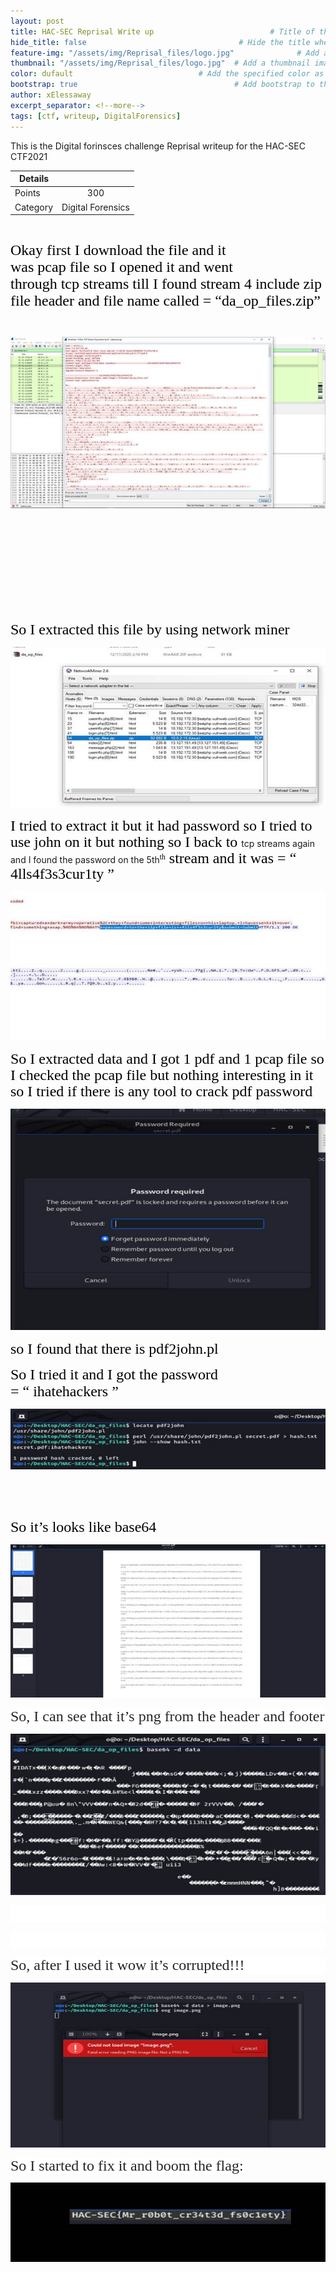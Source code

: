 ```yaml
---
layout: post
title: HAC-SEC Reprisal Write up                          # Title of the page
hide_title: false                                  # Hide the title when displaying the post, but shown in lists of posts
feature-img: "/assets/img/Reprisal_files/logo.jpg"              # Add a feature-image to the post
thumbnail: "/assets/img/Reprisal_files/logo.jpg"  # Add a thumbnail image on blog view
color: dufault                            # Add the specified color as feature image, and change link colors in post
bootstrap: true                                   # Add bootstrap to the page
author: xElessaway
excerpt_separator: <!--more-->
tags: [ctf, writeup, DigitalForensics]
---
```

This is the Digital forinsces challenge Reprisal writeup for the HAC-SEC CTF2021
<br><!--more-->

| Details |                     |
| ------------- |:-------------:|
| Points        | 300           |
| Category      | Digital Forensics     |

<div class=WordSection1>



<p class=MsoNormal align=center style='text-align:center;line-height:11.55pt'><span
style='mso-ascii-font-family:Calibri;mso-fareast-font-family:"Times New Roman";
mso-hansi-font-family:Calibri;mso-bidi-font-family:Calibri;color:black'><o:p>&nbsp;</o:p></span></p>

<p class=MsoNormal style='mso-line-height-alt:11.55pt'><span style='font-size:
18.0pt;font-family:"Abd ElRady";mso-fareast-font-family:"Times New Roman";
color:black'>Okay first I download the file and it was&nbsp;<span class=SpellE>pcap</span>&nbsp;<span
class=GramE>file</span>&nbsp;so I opened it and went through&nbsp;<span
class=SpellE>tcp</span>&nbsp;streams till I found stream 4 include zip file
header and file name called = “da_op_files.zip”<o:p></o:p></span></p>

<p class=MsoNormal style='line-height:11.55pt'><span style='mso-ascii-font-family:
Calibri;mso-fareast-font-family:"Times New Roman";mso-hansi-font-family:Calibri;
mso-bidi-font-family:Calibri;color:black'><o:p>&nbsp;</o:p></span></p>

<p class=MsoNormal><span style='mso-no-proof:yes'><img border=0
src="/assets/img/Reprisal_files/image001.jpg" v:shapes="Picture_x0020_1"></span></p>

<p class=MsoNormal style='mso-line-height-alt:11.55pt'><span style='font-size:
18.0pt;font-family:"Abd ElRady";mso-fareast-font-family:"Times New Roman";
color:black'><o:p>&nbsp;</o:p></span></p>

<p class=MsoNormal style='mso-line-height-alt:11.55pt'><span style='font-size:
18.0pt;font-family:"Abd ElRady";mso-fareast-font-family:"Times New Roman";
color:black'><o:p>&nbsp;</o:p></span></p>

<p class=MsoNormal style='mso-line-height-alt:11.55pt'><span style='font-size:
18.0pt;font-family:"Abd ElRady";mso-fareast-font-family:"Times New Roman";
color:black'><o:p>&nbsp;</o:p></span></p>

<p class=MsoNormal style='mso-line-height-alt:11.55pt'><span style='font-size:
18.0pt;font-family:"Abd ElRady";mso-fareast-font-family:"Times New Roman";
color:black'><o:p>&nbsp;</o:p></span></p>

<p class=MsoNormal style='mso-line-height-alt:11.55pt'><span class=GramE><span
style='font-size:18.0pt;font-family:"Abd ElRady";mso-fareast-font-family:"Times New Roman";
color:black'>So</span></span><span style='font-size:18.0pt;font-family:"Abd ElRady";
mso-fareast-font-family:"Times New Roman";color:black'>&nbsp;I extracted this
file by using network miner</span><span style='mso-ascii-font-family:Calibri;
mso-fareast-font-family:"Times New Roman";mso-hansi-font-family:Calibri;
mso-bidi-font-family:Calibri;color:black'><o:p></o:p></span></p>

<p class=MsoNormal><span style='mso-no-proof:yes'><img border=0 src="/assets/img/Reprisal_files/image003.jpg" v:shapes="Picture_x0020_2"></span></p>

<p class=MsoNormal><span style='font-size:18.0pt;line-height:107%;font-family:
"Abd ElRady";color:black'>I tried to extract it but it had password so I tried
to use john on it but nothing so I back to&nbsp;</span><span class=SpellE><span
class=spelle><span style='font-variant-ligatures: normal;font-variant-caps: normal;
orphans: 2;text-align:start;widows: 2;-webkit-text-stroke-width: 0px;
text-decoration-thickness: initial;text-decoration-style: initial;text-decoration-color: initial;
word-spacing:0px'>tcp</span></span></span><span style='font-variant-ligatures: normal;
font-variant-caps: normal;orphans: 2;text-align:start;widows: 2;-webkit-text-stroke-width: 0px;
text-decoration-thickness: initial;text-decoration-style: initial;text-decoration-color: initial;
float:none;word-spacing:0px'>&nbsp;streams again and I found the password on
the 5th</span><sup style='font-variant-ligatures: normal;font-variant-caps: normal;
orphans: 2;text-align:start;widows: 2;-webkit-text-stroke-width: 0px;
text-decoration-thickness: initial;text-decoration-style: initial;text-decoration-color: initial;
word-spacing:0px'><span style='font-family:"Abd ElRady";color:black'>th</span></sup><span
style='font-size:18.0pt;line-height:107%;font-family:"Abd ElRady";color:black'><span
style='font-variant-ligatures: normal;font-variant-caps: normal;orphans: 2;
text-align:start;widows: 2;-webkit-text-stroke-width: 0px;text-decoration-thickness: initial;
text-decoration-style: initial;text-decoration-color: initial;float:none;
word-spacing:0px'>&nbsp;stream and it was =&nbsp;</span><span class=GramE><span
class=grame><span style='font-variant-ligatures: normal;font-variant-caps: normal;
orphans: 2;text-align:start;widows: 2;-webkit-text-stroke-width: 0px;
text-decoration-thickness: initial;text-decoration-style: initial;text-decoration-color: initial;
word-spacing:0px'>“ 4</span></span></span><span style='font-variant-ligatures: normal;
font-variant-caps: normal;orphans: 2;text-align:start;widows: 2;-webkit-text-stroke-width: 0px;
text-decoration-thickness: initial;text-decoration-style: initial;text-decoration-color: initial;
float:none;word-spacing:0px'>lls4f3s3cur1ty ”</span><o:p></o:p></span></p>

<p class=MsoNormal><span style='mso-no-proof:yes'><img border=0 
src="/assets/img/Reprisal_files/image005.jpg" v:shapes="Picture_x0020_3"></span></p>

<p class=MsoNormal><span class=GramE><span class=grame><span style='font-size:
18.0pt;line-height:107%;font-family:"Abd ElRady";color:black'>So</span></span></span><span
style='font-size:18.0pt;line-height:107%;font-family:"Abd ElRady";color:black'><span
style='font-variant-ligatures: normal;font-variant-caps: normal;orphans: 2;
text-align:start;widows: 2;-webkit-text-stroke-width: 0px;text-decoration-thickness: initial;
text-decoration-style: initial;text-decoration-color: initial;word-spacing:
0px'>&nbsp;I extracted data and I got 1 pdf and 1&nbsp;<span class=SpellE><span
class=spelle>pcap</span></span>&nbsp;file so I checked the&nbsp;<span
class=SpellE><span class=spelle>pcap</span></span>&nbsp;file but nothing
interesting in it so I tried if there is any tool to crack pdf password</span><o:p></o:p></span></p>

<p class=MsoNormal><span style='mso-no-proof:yes'><img 
src="/assets/img/Reprisal_files/image006.jpg" v:shapes="Picture_x0020_4"></span></p>

<p class=MsoNormal style='mso-line-height-alt:11.55pt'><span class=GramE><span
style='font-size:18.0pt;font-family:"Abd ElRady";mso-fareast-font-family:"Times New Roman";
color:black'>so</span></span><span style='font-size:18.0pt;font-family:"Abd ElRady";
mso-fareast-font-family:"Times New Roman";color:black'>&nbsp;I found that there
is pdf2john.pl</span><span style='mso-ascii-font-family:Calibri;mso-fareast-font-family:
"Times New Roman";mso-hansi-font-family:Calibri;mso-bidi-font-family:Calibri;
color:black'><o:p></o:p></span></p>

<p class=MsoNormal style='mso-line-height-alt:11.55pt'><span style='font-size:
18.0pt;font-family:"Abd ElRady";mso-fareast-font-family:"Times New Roman";
color:black'>So I tried it and I got the password =&nbsp;<span class=GramE>“&nbsp;<span
class=SpellE>ihatehackers</span></span>&nbsp;”</span><span style='mso-ascii-font-family:
Calibri;mso-fareast-font-family:"Times New Roman";mso-hansi-font-family:Calibri;
mso-bidi-font-family:Calibri;color:black'><o:p></o:p></span></p>

<p class=MsoNormal><span style='mso-no-proof:yes'><img 
src="/assets/img/Reprisal_files/image007.jpg" v:shapes="Picture_x0020_5"></span></p>

<p class=MsoNormal><o:p>&nbsp;</o:p></p>

<p class=MsoNormal><o:p>&nbsp;</o:p></p>

<p class=MsoNormal style='mso-line-height-alt:11.55pt'><span class=GramE><span
style='font-size:18.0pt;font-family:"Abd ElRady";mso-fareast-font-family:"Times New Roman";
color:black'>So</span></span><span style='font-size:18.0pt;font-family:"Abd ElRady";
mso-fareast-font-family:"Times New Roman";color:black'>&nbsp;it’s looks like
base64</span><span style='mso-ascii-font-family:Calibri;mso-fareast-font-family:
"Times New Roman";mso-hansi-font-family:Calibri;mso-bidi-font-family:Calibri;
color:black'><o:p></o:p></span></p>

<p class=MsoNormal><span style='mso-no-proof:yes'><img 
src="/assets/img/Reprisal_files/image008.jpg" v:shapes="Picture_x0020_6"></span></p>

<p class=MsoNormal style='mso-margin-top-alt:auto;mso-margin-bottom-alt:auto;
line-height:normal;background:white'><span style='font-size:18.0pt;font-family:
"Abd ElRady";mso-fareast-font-family:"Times New Roman";color:#262626'>So, I can
see that it’s <span class=SpellE>png</span> from the header and <span
class=GramE>footer</span></span><span style='font-size:15.0pt;font-family:"Source Sans Pro",sans-serif;
mso-fareast-font-family:"Times New Roman";mso-bidi-font-family:"Times New Roman";
color:#262626'><o:p></o:p></span></p>

<p class=MsoNormal><span style='mso-no-proof:yes'><img 
src="/assets/img/Reprisal_files/image009.jpg" v:shapes="Picture_x0020_7"></span></p>

<p class=MsoNormal style='mso-margin-top-alt:auto;mso-margin-bottom-alt:auto;
line-height:normal;background:white'><span style='font-size:18.0pt;font-family:
"Abd ElRady";mso-fareast-font-family:"Times New Roman";color:#262626'><o:p>&nbsp;</o:p></span></p>

<p class=MsoNormal style='mso-margin-top-alt:auto;mso-margin-bottom-alt:auto;
line-height:normal;background:white'><span style='font-size:18.0pt;font-family:
"Abd ElRady";mso-fareast-font-family:"Times New Roman";color:#262626'><o:p>&nbsp;</o:p></span></p>

<p class=MsoNormal style='mso-margin-top-alt:auto;mso-margin-bottom-alt:auto;
line-height:normal;background:white'><span style='font-size:18.0pt;font-family:
"Abd ElRady";mso-fareast-font-family:"Times New Roman";color:#262626'>So, after
I used it wow <span class=GramE>it’s</span> corrupted!!!</span><span
style='font-size:15.0pt;font-family:"Source Sans Pro",sans-serif;mso-fareast-font-family:
"Times New Roman";mso-bidi-font-family:"Times New Roman";color:#262626'><o:p></o:p></span></p>

<p class=MsoNormal><span style='mso-no-proof:yes'><img border=0 
src="/assets/img/Reprisal_files/image010.jpg" v:shapes="Picture_x0020_9"></span></p>

<p class=MsoNormal><span class=GramE><span style='font-size:18.0pt;line-height:
107%;font-family:"Abd ElRady";color:#262626;background:white'>So</span></span><span
style='font-size:18.0pt;line-height:107%;font-family:"Abd ElRady";color:#262626;
background:white'> I started to fix it and boom the flag:</span><o:p></o:p></span></p>

<p class=MsoNormal><span style='mso-no-proof:yes'><img border=0 
src="/assets/img/Reprisal_files/image011.jpg" v:shapes="Picture_x0020_10"></span></p>

</div>
